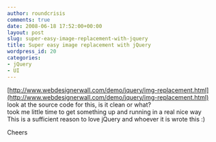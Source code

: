 ```yaml
---
author: roundcrisis
comments: true
date: 2008-06-18 17:52:00+00:00
layout: post
slug: super-easy-image-replacement-with-jquery
title: Super easy image replacement with jQuery
wordpress_id: 20
categories:
- jQuery
- UI
---
```


[http://www.webdesignerwall.com/demo/jquery/img-replacement.html](http://www.webdesignerwall.com/demo/jquery/img-replacement.html)  
look at the source code for this, is it clean or what?  
took me little time to get something up and running in a real nice way  
This is a sufficient reason to love jQuery and whoever it is wrote this :)  
  
Cheers

